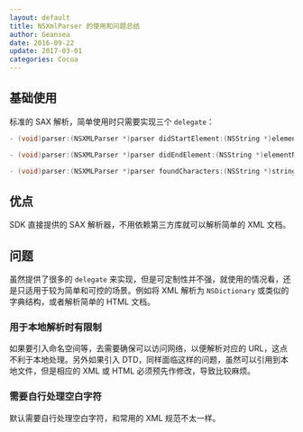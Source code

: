 ```yaml
---
layout: default
title: NSXmlParser 的使用和问题总结
author: Geansea
date: 2016-09-22
update: 2017-03-01
categories: Cocoa
---
```


## 基础使用

标准的 SAX 解析，简单使用时只需要实现三个 `delegate`：

```Objective-C
- (void)parser:(NSXMLParser *)parser didStartElement:(NSString *)elementName namespaceURI:(nullable NSString *)namespaceURI qualifiedName:(nullable NSString *)qName attributes:(NSDictionary<NSString *, NSString *> *)attributeDict;

- (void)parser:(NSXMLParser *)parser didEndElement:(NSString *)elementName namespaceURI:(nullable NSString *)namespaceURI qualifiedName:(nullable NSString *)qName;

- (void)parser:(NSXMLParser *)parser foundCharacters:(NSString *)string;
```

## 优点

SDK 直接提供的 SAX 解析器，不用依赖第三方库就可以解析简单的 XML 文档。

## 问题

虽然提供了很多的 `delegate` 来实现，但是可定制性并不强，就使用的情况看，还是只适用于较为简单和可控的场景。例如将 XML 解析为 `NSDictionary` 或类似的字典结构，或者解析简单的 HTML 文档。

### 用于本地解析时有限制

如果要引入命名空间等，去需要确保可以访问网络，以便解析对应的 URL，这点不利于本地处理。另外如果引入 DTD，同样面临这样的问题，虽然可以引用到本地文件，但是相应的 XML 或 HTML 必须预先作修改，导致比较麻烦。

### 需要自行处理空白字符

默认需要自行处理空白字符，和常用的 XML 规范不太一样。
